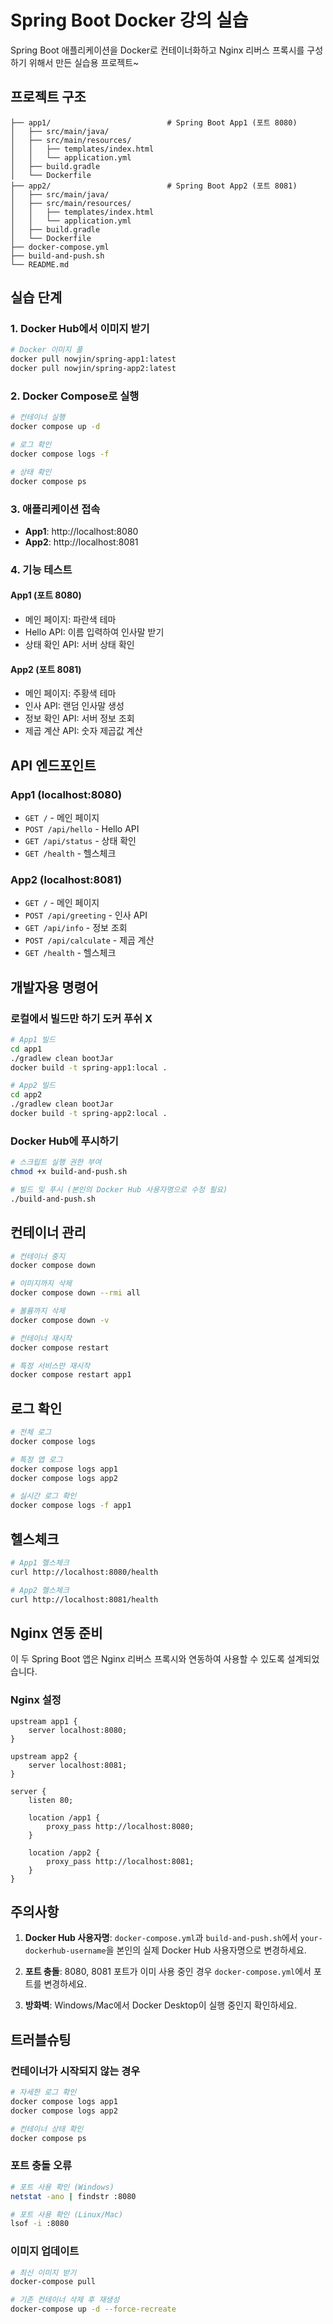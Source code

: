 # Spring Boot Docker 강의 실습

Spring Boot 애플리케이션을 Docker로 컨테이너화하고 Nginx 리버스 프록시를 구성하기 위해서 만든 실습용 프로젝트~

## 프로젝트 구조

```
├── app1/                          # Spring Boot App1 (포트 8080)
│   ├── src/main/java/
│   ├── src/main/resources/
│   │   ├── templates/index.html
│   │   └── application.yml
│   ├── build.gradle
│   └── Dockerfile
├── app2/                          # Spring Boot App2 (포트 8081)
│   ├── src/main/java/
│   ├── src/main/resources/
│   │   ├── templates/index.html
│   │   └── application.yml
│   ├── build.gradle
│   └── Dockerfile
├── docker-compose.yml
├── build-and-push.sh
└── README.md
```

## 실습 단계

### 1. Docker Hub에서 이미지 받기

```bash
# Docker 이미지 풀
docker pull nowjin/spring-app1:latest
docker pull nowjin/spring-app2:latest
```

### 2. Docker Compose로 실행

```bash
# 컨테이너 실행
docker compose up -d

# 로그 확인
docker compose logs -f

# 상태 확인
docker compose ps
```

### 3. 애플리케이션 접속

- **App1**: http://localhost:8080
- **App2**: http://localhost:8081

### 4. 기능 테스트

#### App1 (포트 8080)
- 메인 페이지: 파란색 테마
- Hello API: 이름 입력하여 인사말 받기
- 상태 확인 API: 서버 상태 확인

#### App2 (포트 8081)
- 메인 페이지: 주황색 테마
- 인사 API: 랜덤 인사말 생성
- 정보 확인 API: 서버 정보 조회
- 제곱 계산 API: 숫자 제곱값 계산

## API 엔드포인트

### App1 (localhost:8080)
- `GET /` - 메인 페이지
- `POST /api/hello` - Hello API
- `GET /api/status` - 상태 확인
- `GET /health` - 헬스체크

### App2 (localhost:8081)
- `GET /` - 메인 페이지
- `POST /api/greeting` - 인사 API
- `GET /api/info` - 정보 조회
- `POST /api/calculate` - 제곱 계산
- `GET /health` - 헬스체크

## 개발자용 명령어

### 로컬에서 빌드만 하기 도커 푸쉬 X

```bash
# App1 빌드
cd app1
./gradlew clean bootJar
docker build -t spring-app1:local .

# App2 빌드
cd app2
./gradlew clean bootJar
docker build -t spring-app2:local .
```

### Docker Hub에 푸시하기

```bash
# 스크립트 실행 권한 부여
chmod +x build-and-push.sh

# 빌드 및 푸시 (본인의 Docker Hub 사용자명으로 수정 필요)
./build-and-push.sh
```

## 컨테이너 관리

```bash
# 컨테이너 중지
docker compose down

# 이미지까지 삭제
docker compose down --rmi all

# 볼륨까지 삭제
docker compose down -v

# 컨테이너 재시작
docker compose restart

# 특정 서비스만 재시작
docker compose restart app1
```

## 로그 확인

```bash
# 전체 로그
docker compose logs

# 특정 앱 로그
docker compose logs app1
docker compose logs app2

# 실시간 로그 확인
docker compose logs -f app1
```

## 헬스체크

```bash
# App1 헬스체크
curl http://localhost:8080/health

# App2 헬스체크
curl http://localhost:8081/health
```

## Nginx 연동 준비

이 두 Spring Boot 앱은 Nginx 리버스 프록시와 연동하여 사용할 수 있도록 설계되었습니다.

### Nginx 설정
```nginx
upstream app1 {
    server localhost:8080;
}

upstream app2 {
    server localhost:8081;
}

server {
    listen 80;
    
    location /app1 {
        proxy_pass http://localhost:8080;
    }
    
    location /app2 {
        proxy_pass http://localhost:8081;
    }
}
```

## 주의사항

1. **Docker Hub 사용자명**: `docker-compose.yml`과 `build-and-push.sh`에서 `your-dockerhub-username`을 본인의 실제 Docker Hub 사용자명으로 변경하세요.

2. **포트 충돌**: 8080, 8081 포트가 이미 사용 중인 경우 `docker-compose.yml`에서 포트를 변경하세요.

3. **방화벽**: Windows/Mac에서 Docker Desktop이 실행 중인지 확인하세요.

## 트러블슈팅

### 컨테이너가 시작되지 않는 경우
```bash
# 자세한 로그 확인
docker compose logs app1
docker compose logs app2

# 컨테이너 상태 확인
docker compose ps
```

### 포트 충돌 오류
```bash
# 포트 사용 확인 (Windows)
netstat -ano | findstr :8080

# 포트 사용 확인 (Linux/Mac)
lsof -i :8080
```

### 이미지 업데이트
```bash
# 최신 이미지 받기
docker-compose pull

# 기존 컨테이너 삭제 후 재생성
docker-compose up -d --force-recreate
```